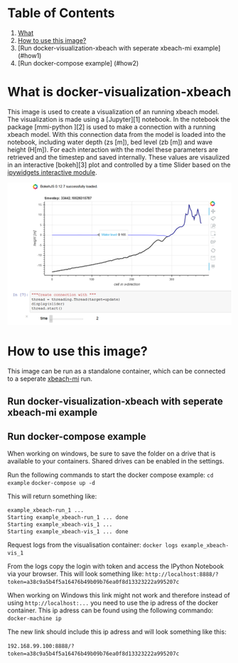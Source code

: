 # Table of Contents
1. [What](#what)
2. [How to use this image?](#how)
  1. [Run docker-visualization-xbeach with seperate xbeach-mi example] (#how1)
  2. [Run docker-compose example] (#how2)
# What is docker-visualization-xbeach <a name="what"/>
This image is used to create a visualization of an running xbeach model. The visualization is made using a [Jupyter][1] notebook. In the notebook the package [mmi-python ][2] is used to make a connection with a running xbeach model. With this connection data from the model is loaded into the notebook, including water depth (zs [m]), bed level (zb [m]) and wave height (H[m]). For each interaction with the model these parameters are retrieved and the timestep and saved internally. These values are visaulized in an interactive [bokeh][3] plot and controlled by a time Slider based on the [ipywidgets interactive module][1.4].

![alt text][fig1]

[fig1]: https://github.com/openearth/docker-visualization-xbeach/blob/master/figures/example.png
[1.1]:http://jupyter.org/
[1.2]:https://github.com/openearth/mmi-python
[1.3]:https://bokeh.pydata.org/en/latest/
[1.4]:http://ipywidgets.readthedocs.io/en/stable/examples/Using%20Interact.html

# How to use this image? <a name="how"/>
This image can be run as a standalone container, which can be connected to a seperate [xbeach-mi][2.1] run.

[2.1]: https://hub.docker.com/r/deltares/xbeach-mi/
## Run docker-visualization-xbeach with seperate xbeach-mi example <a name="how1"/>

## Run docker-compose example<a name="how2"/>
When working on windows, be sure to save the folder on a drive that is available to your containers. 
Shared drives can be enabled in the settings.

Run the following commands to start the docker compose example:
`cd example`
`docker-compose up -d`

This will return something like:
```
example_xbeach-run_1 ...
Starting example_xbeach-run_1 ... done
Starting example_xbeach-vis_1 ...
Starting example_xbeach-vis_1 ... done
```

Request logs from the visualisation container:
`docker logs example_xbeach-vis_1`

From the logs copy the login with token and access the IPython Notebook via your browser.
This will look something like:
```http://localhost:8888/?token=a38c9a5b4f5a16476b49b09b76ea0f8d13323222a995207c ```

When working on Windows this link might not work and therefore instead of using `http://localhost:...` you need to use the ip adress of the docker container. This ip adress can be found using the following commando:
`docker-machine ip`

The new link should include this ip adress and will look something like this: 

```192.168.99.100:8888/?token=a38c9a5b4f5a16476b49b09b76ea0f8d13323222a995207c ```

